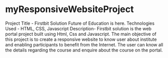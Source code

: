 # myResponsiveWebsiteProject
Project Title - Firstbit Solution Future of Education is here.
Technologies Used - HTML, CSS, Javascript 
Description-
Firstbit solution is the web portal project built using Html, Css and 
Javascript. The main objective of this project is to create a responsive 
website to know user about institute and enabling participants to 
benefit from the Internet. The user can know all the details regarding 
the course and enquire about the course on the portal.
